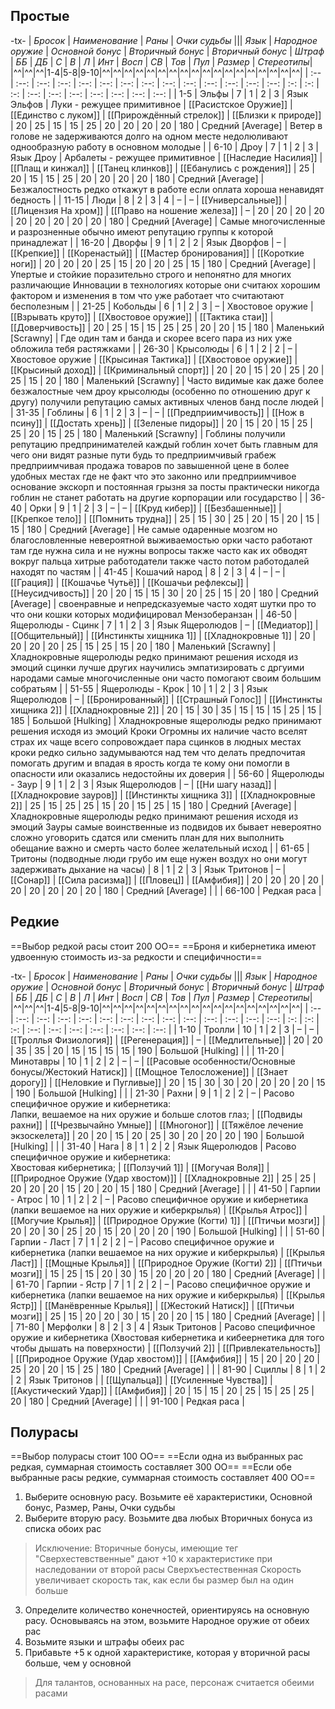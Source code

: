 ## Простые
-tx-
| *Бросок* | *Наименование* | *Раны* | *Очки судьбы* ||| *Язык* | *Народное оружие* | *Основной бонус* | *Вторичный бонус* | *Вторичный бонус* | *Штраф* | *ББ* | *ДБ* | *С* | *В* | *Л* | *Инт* | *Восп* | *СВ* | *Тов* | *Пул* | *Размер* | *Стереотипы*|
|^^|^^|^^|1-4|5-8|9-10|^^|^^|^^|^^|^^|^^|^^|^^|^^|^^|^^|^^|^^|^^|^^|^^|^^|^^|
| :-- | :--: | :--: | :--: | :--: | :--: | :--: | :--: | :--: | :--: | :--: | :--: | :--: | :--: | :-: | :-: | :-: | :--: | :--: | :--: | :--: | :--: | :--: | :--: |
| 1-5 | Эльфы | 7 | 1 | 2 | 3 | Язык Эльфов | Луки - режущее примитивное | [[Расистское Оружие]] | [[Единство с луком]] | [[Прирождённый стрелок]] | [[Близки к природе]] | 20 | 25 | 15 | 15 | 25 | 20 | 20 | 20 | 20 | 180 | Средний [Average] | Ветер в голове не задерживаются долго на одном месте недолюливают однообразную работу в основном молодые |
| 6-10 | Дроу | 7 | 1 | 2 | 3 | Язык Дроу | Арбалеты - режущее примитивное | [[Наследие Насилия]] | [[Плащ и кинжал]] | [[Танец клинков]] | [[Ебанулись с рождения]] | 25 | 20 | 15 | 15 | 25 | 20 | 20 | 20 | 20 | 180 | Средний [Average] | Безжалостность редко откажут в работе если оплата хороша ненавидят бедность |
| 11-15 | Люди | 8 | 2 | 3 | 4 | – | – | [[Универсальные]] | [[Лицензия На хром]] | [[Право на ношение железа]] | – | 20 | 20 | 20 | 20 | 20 | 20 | 20 | 20 | 20 | 180 | Средний [Average] | Самые многочисленные и разрозненные обычно имеют репутацию группы к которой принадлежат |
| 16-20 | Дворфы | 9 | 1 | 2 | 2 | Язык Дворфов | – | [[Крепкие]] | [[Коренастый]] | [[Мастер бронирования]] | [[Короткие ноги]] | 20 | 20 | 20 | 25 | 15 | 20 | 20 | 25 | 15 | 180 | Средний [Average] | Упертые и стойкие поразительно строго и непонятно для многих различающие Инновации в технологиях которые они считаюх хорошим фактором и изменения в том что уже работает что считаютают бесполезным |
| 21-25 | Кобольды | 6 | 1 | 2 | 3 | – | Хвостовое оружие |  [[Взрывать круто]] | [[Хвостовое оружие]] | [[Тактика стаи]] | [[Доверчивость]] |  20 |  25 | 15 | 15 | 25 |  25 |   20 |  20 |  15 |  180 | Маленький [Scrawny] | Где один там и банда и скорее всего пара из них уже обложила тебя растяжками |
| 26-30 | Крысолюды | 6 | 1 | 2 | 2 | – | Хвостовое оружие | [[Крысиная Тактика]] | [[Хвостовое оружие]] | [[Крысиный доход]] | [[Криминальный спорт]] |  20 |  20 | 15 | 20 | 25 |  20 |   25 |  15 |  20 |  180 | Маленький [Scrawny] | Часто видимые как даже более безжалостные чем дроу крысолюды (особенно по отношению друг к другу) получили репутацию самых активных членов банд после людей |
| 31-35 | Гоблины | 6 | 1 | 2 | 3 | – | – | [[Предприимчивость]] | [[Нож в псину]] | [[Достать хрень]] | [[Зеленые пидоры]] | 20 | 15 | 20 | 15 | 25 | 25 | 20 | 15 | 25 | 180 | Маленький [Scrawny] | Гоблины получили репутацию предпринимателей каждый гоблин хочет быть главным для чего они видят разные пути будь то предприимчивый грабеж предприимчивая продажа товаров по завышенной цене в более удобных местах где не факт что это законно или предприимчивое основание экскорп и постоянная грызня за посты практически никогда гоблин не станет работать на другие корпорации или государство |
| 36-40 | Орки | 9 | 1 | 2 | 3 | – | – | [[Круд кибер]] | [[Безбашенные]] | [[Крепкое тело]] | [[Помнить трудна]] | 25 | 15 | 30 | 25 | 20 | 15 | 20 | 15 | 15 | 180 | Средний [Average] | Не самые одаренные мозгом но благословленные невероятной выживаемостью орки часто работают там где нужна сила и не нужны вопросы также часто как их обводят вокруг пальца хитрые работодатели также часто потом работодалей находят по частям |
| 41-45 | Кошачий народ | 8 | 2 | 3 | 4 | – | – | [[Грация]] | [[Кошачье Чутьё]] | [[Кошачьи рефлексы]] | [[Неусидчивость]] |  20 |  20 | 15 | 15 | 30 | 20 | 25 | 15 | 20 | 180 | Средний [Average] | своенравные и непредсказуемые часто ходят шутки про то что они кошки которых модифицировал Мензоберанзан |
| 46-50 | Ящеролюды - Cцинк | 7 | 1 | 2 | 3 | Язык Ящеролюдов | – | [[Медиатор]] | [[Общительный]] | [[Инстинкты хищника 1]] | [[Хладнокровные 1]] | 20 |  20 | 20 | 20 | 25 | 15 | 25 | 15 | 20 | 180 | Маленький [Scrawny] | Хладнокровные ящеролюды редко принимают решения исходя из эмоций сцинки лучше других научились эмпатизировать с дргуими народами самые многочисленные они часто помогают своим большим собратьям |
| 51-55 | Ящеролюды - Крок | 10 | 1 | 2 | 3 | Язык Ящеролюдов | – | [[Бронированный]] | [[Страшный Голос]] | [[Инстинкты хищника 2]] | [[Хладнокровные 2]] | 20 | 15 | 30 | 35 | 15 |  15 | 15 | 25 | 15 | 185 | Большой [Hulking] | Хладнокровные ящеролюды редко принимают решения исходя из эмоций Кроки Огромны их наличие часто вселят страх их чаще всего сопровождает пара сцинков в людных местах кроки редко сильно задумываются над тем что делать предпочитая помогать другим и впадая в ярость когда те кому они помогли в опасности или оказались недостойны их доверия |
| 56-60 | Ящеролюды - Заур | 9 | 1 | 2 | 3 | Язык Ящеролюдов | – | [[Ни шагу назад]] | [[Хладнокровие зауров]] | [[Инстинкты хищника 3]] | [[Хладнокровные 2]] | 25 | 15 | 25 | 25 | 15 |  20 | 15 | 25 | 15 | 180 | Средний [Average] | Хладнокровные ящеролюды редко принимают решения исходя из эмоций Зауры самые воинственные из подвидов их бывает невероятно сложно уговорить сдатся или сменить план для них выполнить обещание важно и смерть часто более желательный исход |
| 61-65 | Тритоны (подводные люди грубо им еще нужен воздух но они могут задерживать дыхание на часы) | 8 | 1 | 2 | 3 | Язык Тритонов | – | [[Сонар]] | [[Сила расизма]] | [[Пловец]] | [[Амфибия]] | 20 | 20 | 20 | 20 | 20 | 20 | 20 | 20 | 20 | 180 | Средний [Average] | |
| 66-100 | Редкая раса |
## Редкие
==Выбор редкой расы стоит 200 ОО==
==Броня и кибернетика имеют удвоенную стоимость из-за редкости и специфичности==

-tx-
| *Бросок* | *Наименование* | *Раны* | *Очки судьбы* ||| *Язык* | *Народное оружие* | *Основной бонус* | *Вторичный бонус* | *Вторичный бонус* | *Штраф* | *ББ* | *ДБ* | *С* | *В* | *Л* | *Инт* | *Восп* | *СВ* | *Тов* | *Пул* | *Размер* | *Стереотипы*|
|^^|^^|^^|1-4|5-8|9-10|^^|^^|^^|^^|^^|^^|^^|^^|^^|^^|^^|^^|^^|^^|^^|^^|^^|^^|
| :-- | :--: | :--: | :--: | :--: | :--: | :--: | :--: | :--: | :--: | :--: | :--: | :--: | :--: | :-: | :-: | :-: | :--: | :--: | :--: | :--: | :--: | :--: | :--: |
| 1-10 | Тролли | 10 | 1 | 2 | 3 | – | – | [[Троллья Физиология]] | [[Регенерация]] | – | [[Медлительные]] | 20 | 20 | 35 | 35 | 20 | 15 | 15 | 15 | 15 | 190 | Большой [Hulking] | |
| 11-20 | Минотавры | 10 | 1 | 2 | 2 | – | – | [[Расовые особенности/Основные бонусы/Жестокий Натиск]] | [[Мощное Телосложение]] | [[Знает дорогу]] | [[Неловкие и Пугливые]] | 20 | 15 | 30 | 30 | 20 | 20 | 20 | 20 | 15 | 190 | Большой [Hulking] | |
| 21-30 | Рахни | 9 | 1 | 2 | 2 | – | Расово специфичное оружие и кибернетика:  <br>Лапки, вешаемое на них оружие и больше слотов глаз; | [[Подвиды рахни]] | [[Чрезвычайно Умные]] | [[Многоног]] | [[Тяжёлое лечение экзоскелета]] | 20 | 20 | 15 | 20 | 25 | 30 | 20 | 20 | 20 | 190 | Большой [Hulking] | |
| 31-40 | Нага | 8 | 1 | 2 | 2 | Язык Ящеролюдов | Расово специфичное оружие и кибернетика:  <br>Хвостовая кибернетика; | [[Ползучий 1]] | [[Могучая Воля]] | [[Природное Оружие (Удар хвостом)]] | [[Хладнокровные 2]] | 25 | 25 | 20 | 20 | 20 | 15 | 20 | 20 | 15 | 180 | Средний [Average] | |
| 41-50 | Гарпии - Атрос | 10 | 1 | 2 | 2 | – | Расово специфичное оружие и кибернетика (лапки вешаемое на них оружие и киберкрылья) | [[Крылья Атрос]] | [[Могучие Крылья]] | [[Природное Оружие (Когти) 1]] | [[Птичьи мозги]] | 20 | 20 | 30 | 25 | 20 | 15 | 20 | 20 | 20 | 190 | Большой [Hulking] | |
| 51-60 | Гарпии - Ласт | 7 | 1 | 2 | 2 | – | Расово специфичное оружие и кибернетика (лапки вешаемое на них оружие и киберкрылья) | [[Крылья Ласт]] | [[Мощные Крылья]] | [[Природное Оружие (Когти) 2]] | [[Птичьи мозги]] | 15 | 25 | 15 | 20 | 30 | 15 | 20 | 20 | 20 | 180 | Средний [Average] | |
| 61-70 | Гарпии - Ястр | 7 | 1 | 2 | 2 | – | Расово специфичное оружие и кибернетика (лапки вешаемое на них оружие и киберкрылья) | [[Крылья Ястр]] | [[Манёвренные Крылья]] | [[Жестокий Натиск]] | [[Птичьи мозги]] | 25 | 15 | 20 | 20 | 30 | 15 | 20 | 20 | 15 | 180 | Средний [Average] | |
| 71-80 | Мерфолки | 8 | 2 | 3 | 4 | Язык Тритонов | Расово специфичное оружие и кибернетика (Хвостовая кибернетика и кибеернетика для того чтобы дышать на поверхности) | [[Ползучий 2]] | [[Привлекательность]] | [[Природное Оружие (Удар хвостом)]] | [[Амфибия]] | 15 | 20 | 20 | 20 | 25 | 20 | 20 | 15 | 25 | 180 | Средний [Average] | |
| 81-90 | Сциллы | 8 | 1 | 2 | 2 | Язык Тритонов | | [[Щупальца]] | [[Усиленные Чувства]] | [[Акустический Удар]] | [[Амфибия]] | 20 | 15 | 15 | 20 | 25 | 15 | 25 | 25 | 20 | 180 | Средний [Average] | |
| 91-100 | Редкая раса |

## Полурасы
==Выбор полурасы стоит 100 ОО==
==Если одна из выбранных рас редкая, суммарная стоимость составляет 300 ОО==
==Если обе выбранные расы редкие, суммарная стоимость составляет 400 ОО==

1. Выберите основную расу. Возьмите её характеристики, Основной бонус, Размер, Раны, Очки судьбы
2. Выберите вторую расу. Возьмите два любых Вторичных бонуса из списка обоих рас
> Исключение: 
> Вторичные бонусы, имеющие тег "Сверхестевственные" дают +10 к характеристике при наследовании от второй расы
> Сверхъестественная Скорость увеличивает скорость так, как если бы размер был на один больше
3. Определите количество конечностей, ориентируясь на основную расу. Основываясь на этом, возьмите Народное оружие от обеих рас
4. Возьмите языки и штрафы обеих рас
5. Прибавьте +5 к одной характеристике, которая у вторичной расы больше, чем у основной
> Для талантов, основанных на расе, персонаж считается обеими расами